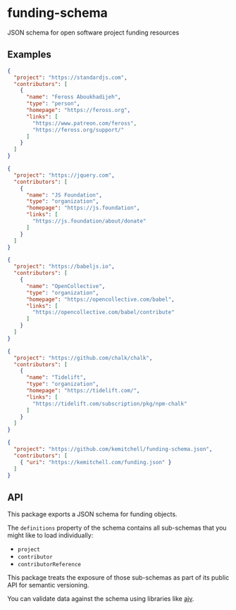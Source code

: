 # funding-schema

JSON schema for open software project funding resources

## Examples

```json
{
  "project": "https://standardjs.com",
  "contributors": [
    {
      "name": "Feross Aboukhadijeh",
      "type": "person",
      "homepage": "https://feross.org",
      "links": [
        "https://www.patreon.com/feross",
        "https://feross.org/support/"
      ]
    }
  ]
}
```

```json
{
  "project": "https://jquery.com",
  "contributors": [
    {
      "name": "JS Foundation",
      "type": "organization",
      "homepage": "https://js.foundation",
      "links": [
        "https://js.foundation/about/donate"
      ]
    }
  ]
}
```

```json
{
  "project": "https://babeljs.io",
  "contributors": [
    {
      "name": "OpenCollective",
      "type": "organization",
      "homepage": "https://opencollective.com/babel",
      "links": [
        "https://opencollective.com/babel/contribute"
      ]
    }
  ]
}
```

```json
{
  "project": "https://github.com/chalk/chalk",
  "contributors": [
    {
      "name": "Tidelift",
      "type": "organization",
      "homepage": "https://tidelift.com/",
      "links": [
        "https://tidelift.com/subscription/pkg/npm-chalk"
      ]
    }
  ]
}
```

```json
{
  "project": "https://github.com/kemitchell/funding-schema.json",
  "contributors": [
    { "uri": "https://kemitchell.com/funding.json" }
  ]
}
```

## API

This package exports a JSON schema for funding objects.

The `definitions` property of the schema contains all sub-schemas that you might like to load individually:

- `project`
- `contributor`
- `contributorReference`

This package treats the exposure of those sub-schemas as part of its public API for semantic versioning.

You can validate data against the schema using libraries like [ajv](https://www.npmjs.com/package/ajv).
